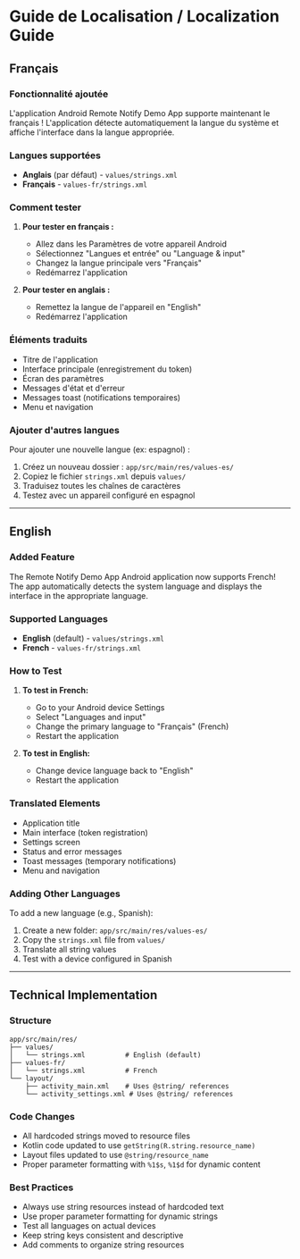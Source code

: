 # Guide de Localisation / Localization Guide

## Français

### Fonctionnalité ajoutée

L'application Android Remote Notify Demo App supporte maintenant le français ! L'application détecte automatiquement la langue du système et affiche l'interface dans la langue appropriée.

### Langues supportées

- **Anglais** (par défaut) - `values/strings.xml`
- **Français** - `values-fr/strings.xml`

### Comment tester

1. **Pour tester en français :**
   - Allez dans les Paramètres de votre appareil Android
   - Sélectionnez "Langues et entrée" ou "Language & input"
   - Changez la langue principale vers "Français"
   - Redémarrez l'application

2. **Pour tester en anglais :**
   - Remettez la langue de l'appareil en "English"
   - Redémarrez l'application

### Éléments traduits

- Titre de l'application
- Interface principale (enregistrement du token)
- Écran des paramètres
- Messages d'état et d'erreur
- Messages toast (notifications temporaires)
- Menu et navigation

### Ajouter d'autres langues

Pour ajouter une nouvelle langue (ex: espagnol) :

1. Créez un nouveau dossier : `app/src/main/res/values-es/`
2. Copiez le fichier `strings.xml` depuis `values/`
3. Traduisez toutes les chaînes de caractères
4. Testez avec un appareil configuré en espagnol

---

## English

### Added Feature

The Remote Notify Demo App Android application now supports French! The app automatically detects the system language and displays the interface in the appropriate language.

### Supported Languages

- **English** (default) - `values/strings.xml`
- **French** - `values-fr/strings.xml`

### How to Test

1. **To test in French:**
   - Go to your Android device Settings
   - Select "Languages and input"
   - Change the primary language to "Français" (French)
   - Restart the application

2. **To test in English:**
   - Change device language back to "English"
   - Restart the application

### Translated Elements

- Application title
- Main interface (token registration)
- Settings screen
- Status and error messages
- Toast messages (temporary notifications)
- Menu and navigation

### Adding Other Languages

To add a new language (e.g., Spanish):

1. Create a new folder: `app/src/main/res/values-es/`
2. Copy the `strings.xml` file from `values/`
3. Translate all string values
4. Test with a device configured in Spanish

---

## Technical Implementation

### Structure

```
app/src/main/res/
├── values/
│   └── strings.xml          # English (default)
├── values-fr/
│   └── strings.xml          # French
└── layout/
    ├── activity_main.xml    # Uses @string/ references
    └── activity_settings.xml # Uses @string/ references
```

### Code Changes

- All hardcoded strings moved to resource files
- Kotlin code updated to use `getString(R.string.resource_name)`
- Layout files updated to use `@string/resource_name`
- Proper parameter formatting with `%1$s`, `%1$d` for dynamic content

### Best Practices

- Always use string resources instead of hardcoded text
- Use proper parameter formatting for dynamic strings
- Test all languages on actual devices
- Keep string keys consistent and descriptive
- Add comments to organize string resources
